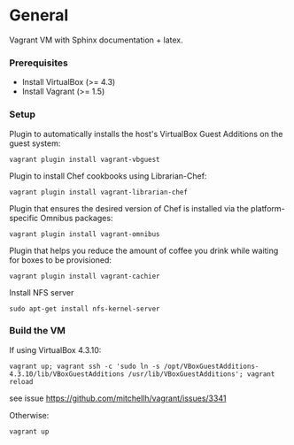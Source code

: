 # General

Vagrant VM with Sphinx documentation + latex.

### Prerequisites

* Install VirtualBox (>= 4.3)
* Install Vagrant (>= 1.5)

### Setup

Plugin to automatically installs the host's VirtualBox Guest Additions on the guest system:
``` 
vagrant plugin install vagrant-vbguest
```

Plugin to install Chef cookbooks using Librarian-Chef:
```
vagrant plugin install vagrant-librarian-chef
```

Plugin that ensures the desired version of Chef is installed via the platform-specific Omnibus packages:
```
vagrant plugin install vagrant-omnibus
```

Plugin that helps you reduce the amount of coffee you drink while waiting for boxes to be provisioned:
```
vagrant plugin install vagrant-cachier
```

Install NFS server
```
sudo apt-get install nfs-kernel-server
```

### Build the VM

If using VirtualBox 4.3.10: 

```
vagrant up; vagrant ssh -c 'sudo ln -s /opt/VBoxGuestAdditions-4.3.10/lib/VBoxGuestAdditions /usr/lib/VBoxGuestAdditions'; vagrant reload
```

see issue https://github.com/mitchellh/vagrant/issues/3341

Otherwise:

```
vagrant up
```

